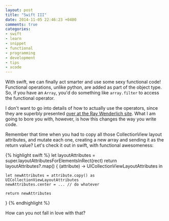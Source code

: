 ```yaml
---
layout: post
title: "Swift III"
date: 2014-11-05 22:46:23 +0400
comments: true
categories: 
- swift
- learn
- snippet
- functional
- programming
- development
- tips
- xcode
---
```


With swift, we can finally act smarter and use some sexy functional code! Functional operations, unlike python, are added as part of the object type. So, if you have an `Array`, you'd do something like `array.filter` to access the functional operator.

I don't want to go into details of how to actually use the operators, since they are superbly presented [over at the Ray Wenderlich site](http://www.raywenderlich.com/82599/swift-functional-programming-tutorial). What I am going to bore you with, however, is how this changes the way you write code.

Remember that time when you had to copy all those CollectionView layout attributes, and mutate each one, creating a new array and sending it as the return value? Let's check it out in swift, with functional awesomeness:

{% highlight swift %}
let layoutAttributes = super.layoutAttributesForElementsInRect(rect)
return layoutAttributes?.map() {
    (attribute) -> UICollectionViewLayoutAttributes in

    let newAttributes = attribute.copy() as UICollectionViewLayoutAttributes
    newAttributes.center = ... // do whatever
        
    return newAttributes
}
{% endhighlight %}

How can you not fall in love with that?
